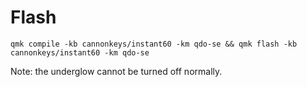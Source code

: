 # Flash

`qmk compile -kb cannonkeys/instant60 -km qdo-se && qmk flash -kb cannonkeys/instant60 -km qdo-se`

Note: the underglow cannot be turned off normally.

